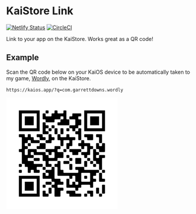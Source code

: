 # KaiStore Link

[![Netlify Status](https://api.netlify.com/api/v1/badges/f1136702-1a5e-40a3-aa10-6887f6ebfd53/deploy-status)](https://app.netlify.com/sites/ephemeral-belekoy-425f95/deploys)
[![CircleCI](https://circleci.com/gh/garredow/kaistore-link/tree/main.svg?style=svg)](https://circleci.com/gh/garredow/kaistore-link/tree/main)

Link to your app on the KaiStore. Works great as a QR code!

## Example

Scan the QR code below on your KaiOS device to be automatically taken to my game, [Wordly](https://github.com/garredow/wordly), on the KaiStore.

```
https://kaios.app/?q=com.garrettdowns.wordly
```

![Wordly](/example/qr.png)
